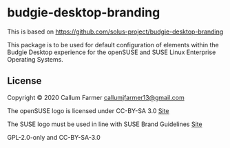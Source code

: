 # budgie-desktop-branding

This is based on https://github.com/solus-project/budgie-desktop-branding

This package is to be used for default configuration of elements within
the Budgie Desktop experience for the openSUSE and SUSE Linux Enterprise Operating Systems.


## License

Copyright © 2020 Callum Farmer <callumjfarmer13@gmail.com>

The openSUSE logo is licensed under CC-BY-SA 3.0 [Site](https://github.com/openSUSE/artwork)

The SUSE logo must be used in line with SUSE Brand Guidelines [Site](https://brand.suse.com/brand-system)


GPL-2.0-only and CC-BY-SA-3.0
